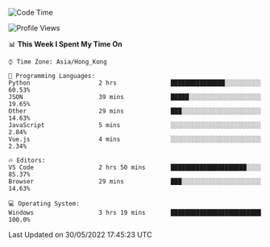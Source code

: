 <!--START_SECTION:waka-->
![Code Time](http://img.shields.io/badge/Code%20Time-17%20hrs%2025%20mins-blue)

![Profile Views](http://img.shields.io/badge/Profile%20Views-4-blue)

📊 **This Week I Spent My Time On** 

```text
⌚︎ Time Zone: Asia/Hong_Kong

💬 Programming Languages: 
Python                   2 hrs               ███████████████░░░░░░░░░░   60.53% 
JSON                     39 mins             █████░░░░░░░░░░░░░░░░░░░░   19.65% 
Other                    29 mins             ███░░░░░░░░░░░░░░░░░░░░░░   14.63% 
JavaScript               5 mins              ░░░░░░░░░░░░░░░░░░░░░░░░░   2.84% 
Vue.js                   4 mins              ░░░░░░░░░░░░░░░░░░░░░░░░░   2.34%

🔥 Editors: 
VS Code                  2 hrs 50 mins       █████████████████████░░░░   85.37% 
Browser                  29 mins             ███░░░░░░░░░░░░░░░░░░░░░░   14.63%

💻 Operating System: 
Windows                  3 hrs 19 mins       █████████████████████████   100.0%

```


 Last Updated on 30/05/2022 17:45:23 UTC
<!--END_SECTION:waka-->
